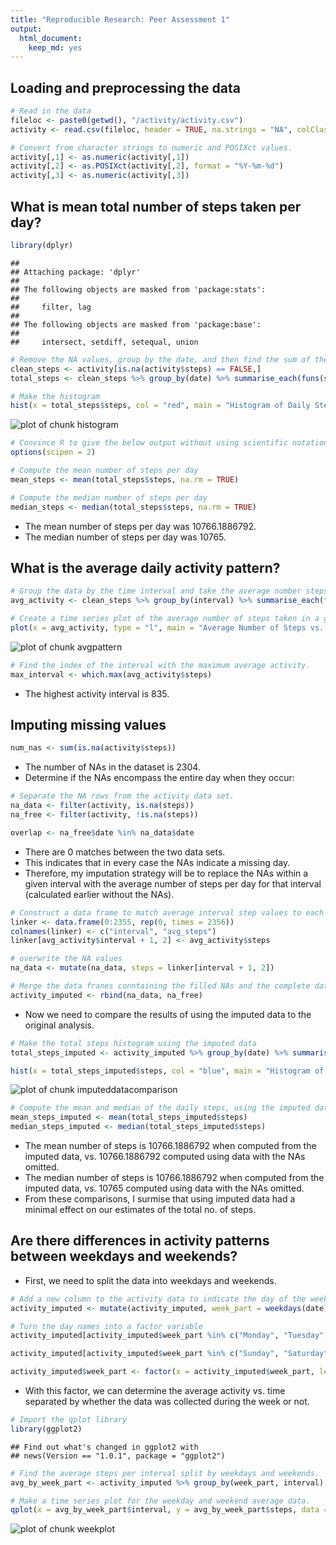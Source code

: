 ```yaml
---
title: "Reproducible Research: Peer Assessment 1"
output: 
  html_document:
    keep_md: yes
---
```



## Loading and preprocessing the data


```r
# Read in the data
fileloc <- paste0(getwd(), "/activity/activity.csv")
activity <- read.csv(fileloc, header = TRUE, na.strings = "NA", colClasses = "character")

# Convert from character strings to numeric and POSIXct values.
activity[,1] <- as.numeric(activity[,1])
activity[,2] <- as.POSIXct(activity[,2], format = "%Y-%m-%d")
activity[,3] <- as.numeric(activity[,3])
```


## What is mean total number of steps taken per day?

```r
library(dplyr)
```

```
## 
## Attaching package: 'dplyr'
## 
## The following objects are masked from 'package:stats':
## 
##     filter, lag
## 
## The following objects are masked from 'package:base':
## 
##     intersect, setdiff, setequal, union
```

```r
# Remove the NA values, group by the date, and then find the sum of the steps by date
clean_steps <- activity[is.na(activity$steps) == FALSE,]
total_steps <- clean_steps %>% group_by(date) %>% summarise_each(funs(sum), steps)

# Make the histogram
hist(x = total_steps$steps, col = "red", main = "Histogram of Daily Steps", xlab = "Daily Steps", ylim = c(0, 40))
```

![plot of chunk histogram](figure/histogram-1.png) 


```r
# Convince R to give the below output without using scientific notations.
options(scipen = 2)

# Compute the mean number of steps per day
mean_steps <- mean(total_steps$steps, na.rm = TRUE)

# Compute the median number of steps per day
median_steps <- median(total_steps$steps, na.rm = TRUE)
```
* The mean number of steps per day was 10766.1886792.  
* The median number of steps per day was 10765.

## What is the average daily activity pattern?

```r
# Group the data by the time interval and take the average number steps.
avg_activity <- clean_steps %>% group_by(interval) %>% summarise_each(funs(mean), steps)

# Create a time series plot of the average number of steps taken in a given interval.
plot(x = avg_activity, type = "l", main = "Average Number of Steps vs. Time Interval", xlab = "5 Minute Interval", ylab = "Average Number of Steps")
```

![plot of chunk avgpattern](figure/avgpattern-1.png) 

```r
# Find the index of the interval with the maximum average activity.
max_interval <- which.max(avg_activity$steps)
```
* The highest activity interval is 835.


## Imputing missing values

```r
num_nas <- sum(is.na(activity$steps))
```

* The number of NAs in the dataset is 2304.  
* Determine if the NAs encompass the entire day when they occur:


```r
# Separate the NA rows from the activity data set.
na_data <- filter(activity, is.na(steps))
na_free <- filter(activity, !is.na(steps))

overlap <- na_free$date %in% na_data$date
```
* There are 0 matches between the two data sets.  
* This indicates that in every case the NAs indicate a missing day.  
* Therefore, my imputation strategy will be to replace the NAs within a given interval with the average number of steps per day for that interval (calculated earlier without the NAs).  


```r
# Construct a data frame to match average interval step values to each NA
linker <- data.frame(0:2355, rep(0, times = 2356))
colnames(linker) <- c("interval", "avg_steps")
linker[avg_activity$interval + 1, 2] <- avg_activity$steps

# overwrite the NA values
na_data <- mutate(na_data, steps = linker[interval + 1, 2])

# Merge the data franes conntaining the filled NAs and the complete data
activity_imputed <- rbind(na_data, na_free)
```

* Now we need to compare the results of using the imputed data to the original analysis.


```r
# Make the total steps histogram using the imputed data
total_steps_imputed <- activity_imputed %>% group_by(date) %>% summarise_each(funs(sum), steps)

hist(x = total_steps_imputed$steps, col = "blue", main = "Histogram of Daily Steps, using Imputed Data", xlab = "Daily Steps", ylim = c(0,40))
```

![plot of chunk imputeddatacomparison](figure/imputeddatacomparison-1.png) 

```r
# Compute the mean and median of the daily steps, using the imputed data
mean_steps_imputed <- mean(total_steps_imputed$steps)
median_steps_imputed <- median(total_steps_imputed$steps)
```

* The mean number of steps is 10766.1886792 when computed from the imputed data, vs. 10766.1886792 computed using data with the NAs omitted.  
* The median number of steps is 10766.1886792 when computed from the imputed data, vs. 10765 computed using data with the NAs omitted.  
* From these comparisons, I surmise that using imputed data had a minimal effect on our estimates of the total no. of steps.  

## Are there differences in activity patterns between weekdays and weekends?

* First, we need to split the data into weekdays and weekends.  


```r
# Add a new column to the activity data to indicate the day of the week.
activity_imputed <- mutate(activity_imputed, week_part = weekdays(date))

# Turn the day names into a factor variable
activity_imputed[activity_imputed$week_part %in% c("Monday", "Tuesday", "Wednesday", "Thursday", "Friday"), 4] <- 1

activity_imputed[activity_imputed$week_part %in% c("Sunday", "Saturday"), 4] <- 2

activity_imputed$week_part <- factor(x = activity_imputed$week_part, levels = c("1","2"), labels = c("Weekday", "Weekend"))
```

* With this factor, we can determine the average activity vs. time separated by whether the data was collected during the week or not.  


```r
# Import the qplot library
library(ggplot2)
```

```
## Find out what's changed in ggplot2 with
## news(Version == "1.0.1", package = "ggplot2")
```

```r
# Find the average steps per interval split by weekdays and weekends.
avg_by_week_part <- activity_imputed %>% group_by(week_part, interval) %>% summarise_each(funs(mean), steps)

# Make a time series plot for the weekday and weekend average data.
qplot(x = avg_by_week_part$interval, y = avg_by_week_part$steps, data = avg_by_week_part, facets = . ~ week_part, geom = "line", main = "Average Activity vs. Time", xlab = "5 Minute Interval", ylab = "Average Number of Steps")
```

![plot of chunk weekplot](figure/weekplot-1.png) 
